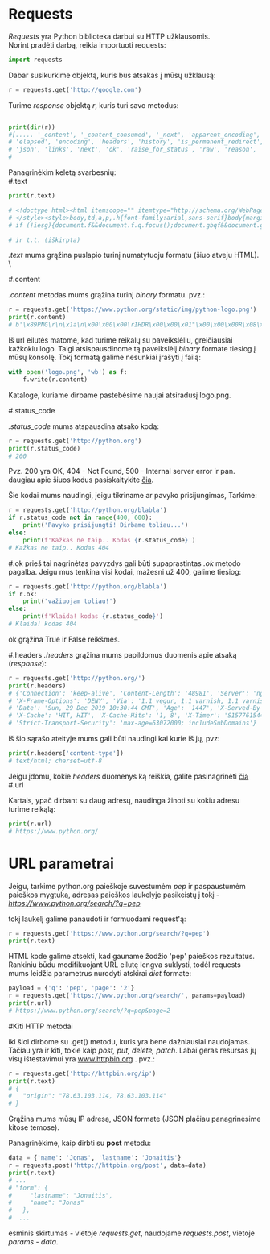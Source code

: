 # Requests

*Requests* yra Python biblioteka darbui su HTTP užklausomis. \
Norint pradėti darbą, reikia importuoti requests:
```python
import requests
```
Dabar susikurkime objektą, kuris bus atsakas į mūsų užklausą:
```python
r = requests.get('http://google.com')
```
Turime *response* objektą *r*, kuris turi savo metodus:
```python

print(dir(r))
#[..... '_content', '_content_consumed', '_next', 'apparent_encoding', 'close', 'connection', 'content', 'cookies', 
# 'elapsed', 'encoding', 'headers', 'history', 'is_permanent_redirect', 'is_redirect', 'iter_content', 'iter_lines', 
# 'json', 'links', 'next', 'ok', 'raise_for_status', 'raw', 'reason', 'request', 'status_code', 'text', 'url']
#
``` 
Panagrinėkim keletą svarbesnių: \
#.text
```python
print(r.text)

# <!doctype html><html itemscope="" itemtype="http://schema.org/WebPage" lang="lt"><head><meta content="text/html; charset=UTF-8" http-equiv="Content-Type"><meta content="/images/branding/googleg/1x/googleg_standard_color_128dp.png" itemprop="image"><title>Google</title><script nonce="YrKfNw5dLy3agp25jtREsA==">(function(){window.google={kEI:'m1sIXqSJGI6Kk74Py7So0A0',kEXPI:'0,1353746,5663,731,223,4727,378,206,467,777,1710,250,10,169,544,338,175,354,10,672,482,3,209,69,4,60,315,426,10,199,10,400,193,1128875,143,1197782,367,38,329080,1294,12383,4855,32692,15247,867,28684,369,3314,5505,8384,1700,3159,1361,283,4040,4968,773,2249,4751,3113,6195,1719,1808,1978,10951,1909,3388,2054,918,875,1216,5712,3694,11306,2883,19,319,4148,1,368,2778,520,399,992,1285,8,2796,967,612,14,1279,390,1822,202,328,149,1103,840,517,318,195,953,8,48,820,3438,108,152,52,1137,2,2063,606,1839,184,544,51,1182,522,255,1690,244,503,429,44,1009,93,328,1284,16,84,417,2426,1639,608,473,1339,748,1039,3093,134,773,1216,332,524,8,727,592,1574,3394,1345,3,6510,2244,588,257,215,367,1040,1043,2458,1226,1462,840,1157,73,1864,1275,108,1246,4,21,1002,653,481,809,99,2,315,118,1222,376,638,520,366,127,626,132,989,258,265,358,1157,9,276,2,54,95,507,78,457,231,72,1715,47,88,273,63,162,282,714,1623,43,4,59,1,115,13,2,13,146,138,333,109,373,959,487,10,256,781,189,6,15,198,78,477,91,251,15,65,383,483,217,760,103,1641,326,3,22,5858786,3214,1802680,4194851,2801171,549,333,444,1,2,80,1,900,896,1,8,1,2,2551,1,948,736,2,2,559,1,4265,1,1,1,1,137,1,781,5,5,11,77,8,1,14,5,2,3,3,1,3,5,3,3,3,3,3,1,3,3,3,3,25,6,5,2,2,1,1,6,4,3,1,1,3,10,2,2,4,4,26,2,2,2,2,13,2,2,2,2,19,17,12,2,23964458',authuser:0,kscs:'c9c918f0_m1sIXqSJGI6Kk74Py7So0A0',kGL:'LT',kBL:'v77x'};google.sn='webhp';google.kHL='lt';google.jsfs='Ffpdje';})();(function(){google.lc=[];google.li=0;google.getEI=function(a){for(var b;a&&(!a.getAttribute||!(b=a.getAttribute("eid")));)a=a.parentNode;return b||google.kEI};google.getLEI=function(a){for(var b=null;a&&(!a.getAttribute||!(b=a.getAttribute("leid")));)a=a.parentNode;return b};google.https=function(){return"https:"==window.location.protocol};google.ml=function(){return null};google.time=function(){return(new Date).getTime()};google.log=function(a,b,e,c,g){if(a=google.logUrl(a,b,e,c,g)){b=new Image;var d=google.lc,f=google.li;d[f]=b;b.onerror=b.onload=b.onabort=function(){delete d[f]};google.vel&&google.vel.lu&&google.vel.lu(a);b.src=a;google.li=f+1}};google.logUrl=function(a,b,e,c,g){var d="",f=google.ls||"";e||-1!=b.search("&ei=")||(d="&ei="+google.getEI(c),-1==b.search("&lei=")&&(c=google.getLEI(c))&&(d+="&lei="+c));c="";!e&&google.cshid&&-1==b.search("&cshid=")&&"slh"!=a&&(c="&cshid="+google.cshid);a=e||"/"+(g||"gen_204")+"?atyp=i&ct="+a+"&cad="+b+d+f+"&zx="+google.time()+c;/^http:/i.test(a)&&google.https()&&(google.ml(Error("a"),!1,{src:a,glmm:1}),a="");return a};}).call(this);(function(){google.y={};google.x=function(a,b){if(a)var c=a.id;else{do c=Math.random();while(google.y[c])}google.y[c]=[a,b];return!1};google.lm=[];google.plm=function(a){google.lm.push.apply(google.lm,a)};google.lq=[];google.load=function(a,b,c){google.lq.push([[a],b,c])};google.loadAll=function(a,b){google.lq.push([a,b])};}).call(this);google.f={};(function(){document.documentElement.addEventListener("submit",function(b){var a;if(a=b.target){var c=a.getAttribute("data-submitfalse");a="1"==c||"q"==c&&!a.elements.q.value?!0:!1}else a=!1;a&&(b.preventDefault(),b.stopPropagation())},!0);}).call(this);var a=window.location,b=a.href.indexOf("#");if(0<=b){var c=a.href.substring(b+1);/(^|&)q=/.test(c)&&-1==c.indexOf("#")&&a.replace("/search?"+c.replace(/(^|&)fp=[^&]*/g,"")+"&cad=h")};</script><style>#gbar,#guser{font-size:13px;padding-top:1px !important;}#gbar{height:22px}#guser{padding-bottom:7px !important;text-align:right}.gbh,.gbd{border-top:1px solid #c9d7f1;font-size:1px}.gbh{height:0;position:absolute;top:24px;width:100%}@media all{.gb1{height:22px;margin-right:.5em;vertical-align:top}#gbar{float:left}}a.gb1,a.gb4{text-decoration:underline !important}a.gb1,a.gb4{color:#00c !important}.gbi .gb4{color:#dd8e27 !important}.gbf .gb4{color:#900 !important}
# </style><style>body,td,a,p,.h{font-family:arial,sans-serif}body{margin:0;overflow-y:scroll}#gog{padding:3px 8px 0}td{line-height:.8em}.gac_m td{line-height:17px}form{margin-bottom:20px}.h{color:#36c}.q{color:#00c}.ts td{padding:0}.ts{border-collapse:collapse}em{font-weight:bold;font-style:normal}.lst{height:25px;width:496px}.gsfi,.lst{font:18px arial,sans-serif}.gsfs{font:17px arial,sans-serif}.ds{display:inline-box;display:inline-block;margin:3px 0 4px;margin-left:4px}input{font-family:inherit}a.gb1,a.gb2,a.gb3,a.gb4{color:#11c !important}body{background:#fff;color:black}a{color:#11c;text-decoration:none}a:hover,a:active{text-decoration:underline}.fl a{color:#36c}a:visited{color:#551a8b}a.gb1,a.gb4{text-decoration:underline}a.gb3:hover{text-decoration:none}#ghead a.gb2:hover{color:#fff !important}.sblc{padding-top:5px}.sblc a{display:block;margin:2px 0;margin-left:13px;font-size:11px}.lsbb{background:#eee;border:solid 1px;border-color:#ccc #999 #999 #ccc;height:30px}.lsbb{display:block}.ftl,#fll a{display:inline-block;margin:0 12px}.lsb{background:url(/images/nav_logo229.png) 0 -261px repeat-x;border:none;color:#000;cursor:pointer;height:30px;margin:0;outline:0;font:15px arial,sans-serif;vertical-align:top}.lsb:active{background:#ccc}.lst:focus{outline:none}.tiah{width:458px}</style><script nonce="YrKfNw5dLy3agp25jtREsA=="></script></head><body bgcolor="#fff"><script nonce="YrKfNw5dLy3agp25jtREsA==">(function(){var src='/images/nav_logo229.png';var iesg=false;document.body.onload = function(){window.n && window.n();if (document.images){new Image().src=src;}
# if (!iesg){document.f&&document.f.q.focus();document.gbqf&&document.gbqf.q.focus();}

# ir t.t. (iškirpta)
```
*.text* mums grąžina puslapio turinį numatytuoju formatu (šiuo atveju HTML). \

#.content

*.content* metodas mums grąžina turinį *binary* formatu. pvz.:
```python
r = requests.get('https://www.python.org/static/img/python-logo.png')
print(r.content)
# b'\x89PNG\r\n\x1a\n\x00\x00\x00\rIHDR\x00\x00\x01"\x00\x00\x00R\x08\x06\x00\x00\x00\xf0\xeb\xd9\xc3\x00\x00\x00\tpHYs\x00\x00\x0b\x13......
```
Iš url eilutės matome, kad turime reikalų su paveikslėliu, greičiausiai kažkokiu logo. Taigi atsispausdinome tą 
paveikslėlį *binary* formate tiesiog į mūsų konsolę. Tokį formatą galime nesunkiai įrašyti į failą:
```python
with open('logo.png', 'wb') as f:
    f.write(r.content)
```
Kataloge, kuriame dirbame pastebėsime naujai atsiradusį logo.png.

 #.status_code
 
*.status_code* mums atspausdina atsako kodą: 
 ```python
r = requests.get('http://python.org')
print(r.status_code)
# 200
```
Pvz. 200 yra OK, 404 - Not Found, 500 - Internal server error ir pan.
daugiau apie šiuos kodus pasiskaitykite [čia](https://en.wikipedia.org/wiki/List_of_HTTP_status_codes).

Šie kodai mums naudingi, jeigu tikriname ar pavyko prisijungimas, Tarkime:
```python
r = requests.get('http://python.org/blabla')
if r.status_code not in range(400, 600):
    print('Pavyko prisijungti! Dirbame toliau...')
else:
    print(f'Kažkas ne taip.. Kodas {r.status_code}')
# Kažkas ne taip.. Kodas 404
``` 

#.ok
prieš tai nagrinėtas pavyzdys gali būti supaprastintas *.ok* metodo pagalba. Jeigu mus tenkina visi kodai, 
mažesni už 400, galime tiesiog:
```python
r = requests.get('http://python.org/blabla')
if r.ok:
    print('važiuojam toliau!')
else:
    print(f'Klaida! kodas {r.status_code}')
# Klaida! kodas 404
```
ok grąžina True ir False reikšmes. 


#.headers 
*.headers* grąžina mums papildomus duomenis apie atsaką (*response*):
```python
r = requests.get('http://python.org/')
print(r.headers)
# {'Connection': 'keep-alive', 'Content-Length': '48981', 'Server': 'nginx', 'Content-Type': 'text/html; charset=utf-8',
# 'X-Frame-Options': 'DENY', 'Via': '1.1 vegur, 1.1 varnish, 1.1 varnish', 'Accept-Ranges': 'bytes', 
# 'Date': 'Sun, 29 Dec 2019 10:30:44 GMT', 'Age': '1447', 'X-Served-By': 'cache-iad2131-IAD, cache-bma1647-BMA', 
# 'X-Cache': 'HIT, HIT', 'X-Cache-Hits': '1, 8', 'X-Timer': 'S1577615444.011509,VS0,VE0', 'Vary': 'Cookie', 
# 'Strict-Transport-Security': 'max-age=63072000; includeSubDomains'}
```
iš šio sąrašo ateityje mums gali būti naudingi kai kurie iš jų, pvz:
```python
print(r.headers['content-type'])
# text/html; charset=utf-8
```
Jeigu įdomu, kokie *headers* duomenys ką reiškia, galite pasinagrinėti [čia](https://developer.mozilla.org/en-US/docs/Web/HTTP/Headers)
#.url

Kartais, ypač dirbant su daug adresų, naudinga žinoti su kokiu adresu turime reikąlą:
```python
print(r.url)
# https://www.python.org/
```

 
# URL parametrai

Jeigu, tarkime python.org paieškoje suvestumėm *pep* ir paspaustumėm paieškos mygtuką, adresas paieškos laukelyje 
pasikeistų į tokį - *https://www.python.org/search/?q=pep*

tokį laukelį galime panaudoti ir formuodami request'ą:

```python
r = requests.get('https://www.python.org/search/?q=pep')
print(r.text)
```

HTML kode galime atsekti, kad gauname žodžio 'pep' paieškos rezultatus. 
Rankiniu būdu modifikuojant URL eilutę lengva suklysti, todėl requests mums leidžia parametrus nurodyti atskirai *dict* 
formate:
```python
payload = {'q': 'pep', 'page': '2'}
r = requests.get('https://www.python.org/search/', params=payload)
print(r.url)
# https://www.python.org/search/?q=pep&page=2
```

#Kiti HTTP metodai

iki šiol dirbome su .get() metodu, kuris yra bene dažniausiai naudojamas. Tačiau yra ir kiti, tokie kaip *post, put, 
delete, patch*. Labai geras resursas jų visų ištestavimui yra www.httpbin.org . 
pvz.:

```python
r = requests.get('http://httpbin.org/ip')
print(r.text)
# {
#   "origin": "78.63.103.114, 78.63.103.114"
# }
```
Grąžina mums mūsų IP adresą, JSON formate (JSON plačiau panagrinėsime kitose temose).

Panagrinėkime, kaip dirbti su **post** metodu:
```python
data = {'name': 'Jonas', 'lastname': 'Jonaitis'}
r = requests.post('http://httpbin.org/post', data=data)
print(r.text)
# ... 
# "form": {
#     "lastname": "Jonaitis", 
#     "name": "Jonas"
#   }, 
#  ...
```
esminis skirtumas - vietoje *requests.get*, naudojame *requests.post*, vietoje *params* - *data*.







